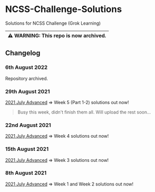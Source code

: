 # NCSS-Challenge-Solutions
Solutions for NCSS Challenge (Grok Learning)

| :warning: WARNING: This repo is now archived. |
|:----------------------------------------------|

## Changelog
### 6th August 2022
Repository archived.

### 29th August 2021
[2021 July Advanced](2021_Jul_Advanced) => Week 5 (Part 1-2) solutions out now!
> Busy this week, didn't finish them all. Will upload the rest soon...

### 22nd August 2021
[2021 July Advanced](2021_Jul_Advanced) => Week 4 solutions out now!

### 15th August 2021
[2021 July Advanced](2021_Jul_Advanced) => Week 3 solutions out now!

### 8th August 2021
[2021 July Advanced](2021_Jul_Advanced) => Week 1 and Week 2 solutions out now!
